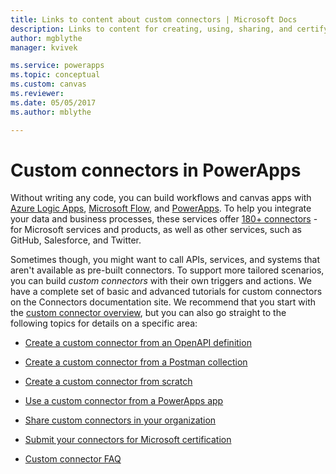 ```yaml
---
title: Links to content about custom connectors | Microsoft Docs
description: Links to content for creating, using, sharing, and certifying custom connectors in PowerApps.
author: mgblythe
manager: kvivek

ms.service: powerapps
ms.topic: conceptual
ms.custom: canvas
ms.reviewer:
ms.date: 05/05/2017
ms.author: mblythe

---
```


# Custom connectors in PowerApps

Without writing any code, you can build workflows and canvas apps with [Azure Logic Apps](https://azure.microsoft.com/services/logic-apps), [Microsoft Flow](https://flow.microsoft.com), and [PowerApps](https://powerapps.microsoft.com). To help you integrate your data and business processes, these services offer [180+ connectors](https://docs.microsoft.com/connectors/) - for Microsoft services and products, as well as other services, such as GitHub, Salesforce, and Twitter.

Sometimes though, you might want to call APIs, services, and systems that aren't available as pre-built connectors. To support more tailored scenarios, you can build *custom connectors* with their own triggers and actions. We have a complete set of basic and advanced tutorials for custom connectors on the Connectors documentation site. We recommend that you start with the [custom connector overview](https://docs.microsoft.com/connectors/custom-connectors/), but you can also go straight to the following topics for details on a specific area:

* [Create a custom connector from an OpenAPI definition](https://docs.microsoft.com/connectors/custom-connectors/define-openapi-definition)

* [Create a custom connector from a Postman collection](https://docs.microsoft.com/connectors/custom-connectors/define-postman-collection)

* [Create a custom connector from scratch](https://docs.microsoft.com/connectors/custom-connectors/define-blank)

* [Use a custom connector from a PowerApps app](https://docs.microsoft.com/connectors/custom-connectors/use-custom-connector-powerapps)

* [Share custom connectors in your organization](https://docs.microsoft.com/connectors/custom-connectors/share)

* [Submit your connectors for Microsoft certification](https://docs.microsoft.com/connectors/custom-connectors/submit-certification)

* [Custom connector FAQ](https://docs.microsoft.com/connectors/custom-connectors/faq)